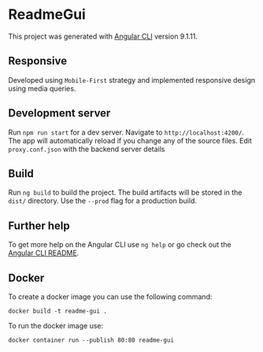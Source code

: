 # ReadmeGui

This project was generated with [Angular CLI](https://github.com/angular/angular-cli) version 9.1.11.

## Responsive

Developed using `Mobile-First` strategy and implemented responsive design using media queries.

## Development server

Run `npm run start` for a dev server. Navigate to `http://localhost:4200/`. The app will automatically reload if you change any of the source files. Edit `proxy.conf.json` with the backend server details

## Build

Run `ng build` to build the project. The build artifacts will be stored in the `dist/` directory. Use the `--prod` flag for a production build.

## Further help

To get more help on the Angular CLI use `ng help` or go check out the [Angular CLI README](https://github.com/angular/angular-cli/blob/master/README.md).

## Docker
To create a docker image you can use the following command:

```shell
docker build -t readme-gui .
```

To run the docker image use:

```shell
docker container run --publish 80:80 readme-gui
```